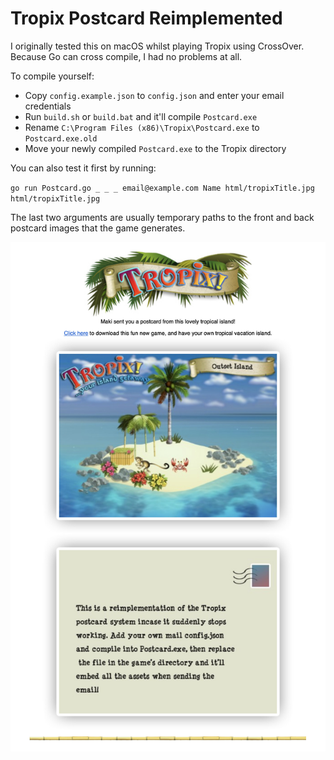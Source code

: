 # Tropix Postcard Reimplemented

I originally tested this on macOS whilst playing Tropix using CrossOver. Because Go can cross compile, I had no problems at all.

To compile yourself:

-   Copy `config.example.json` to `config.json` and enter your email credentials
-   Run `build.sh` or `build.bat` and it'll compile `Postcard.exe`
-   Rename `C:\Program Files (x86)\Tropix\Postcard.exe` to `Postcard.exe.old`
-   Move your newly compiled `Postcard.exe` to the Tropix directory

You can also test it first by running:

`go run Postcard.go _ _ _ email@example.com Name html/tropixTitle.jpg html/tropixTitle.jpg`

The last two arguments are usually temporary paths to the front and back postcard images that the game generates.

![Example](example.jpg)
